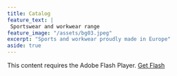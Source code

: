 ```yaml
---
title: Catalog
feature_text: |
 Sportswear and workwear range
feature_image: "/assets/bg03.jpeg"
excerpt: "Sports and workwear proudly made in Europe"
aside: true
---
```


<script language="JavaScript" type="text/javascript">
<!--
//v1.7
// Flash Player Version Detection
// Detect Client Browser type
// Copyright 2005-2008 Adobe Systems Incorporated.  All rights reserved.
var isIE  = (navigator.appVersion.indexOf("MSIE") != -1) ? true : false;
var isWin = (navigator.appVersion.toLowerCase().indexOf("win") != -1) ? true : false;
var isOpera = (navigator.userAgent.indexOf("Opera") != -1) ? true : false;
function ControlVersion()
{
	var version;
	var axo;
	var e;
	// NOTE : new ActiveXObject(strFoo) throws an exception if strFoo isn't in the registry
	try {
		// version will be set for 7.X or greater players
		axo = new ActiveXObject("ShockwaveFlash.ShockwaveFlash.7");
		version = axo.GetVariable("$version");
	} catch (e) {
	}
	if (!version)
	{
		try {
			// version will be set for 6.X players only
			axo = new ActiveXObject("ShockwaveFlash.ShockwaveFlash.6");

			// installed player is some revision of 6.0
			// GetVariable("$version") crashes for versions 6.0.22 through 6.0.29,
			// so we have to be careful.

			// default to the first public version
			version = "WIN 6,0,21,0";
			// throws if AllowScripAccess does not exist (introduced in 6.0r47)		
			axo.AllowScriptAccess = "always";
			// safe to call for 6.0r47 or greater
			version = axo.GetVariable("$version");
		} catch (e) {
		}
	}
	if (!version)
	{
		try {
			// version will be set for 4.X or 5.X player
			axo = new ActiveXObject("ShockwaveFlash.ShockwaveFlash.3");
			version = axo.GetVariable("$version");
		} catch (e) {
		}
	}
	if (!version)
	{
		try {
			// version will be set for 3.X player
			axo = new ActiveXObject("ShockwaveFlash.ShockwaveFlash.3");
			version = "WIN 3,0,18,0";
		} catch (e) {
		}
	}
	if (!version)
	{
		try {
			// version will be set for 2.X player
			axo = new ActiveXObject("ShockwaveFlash.ShockwaveFlash");
			version = "WIN 2,0,0,11";
		} catch (e) {
			version = -1;
		}
	}

	return version;
}
// JavaScript helper required to detect Flash Player PlugIn version information
function GetSwfVer(){
	// NS/Opera version >= 3 check for Flash plugin in plugin array
	var flashVer = -1;

	if (navigator.plugins != null && navigator.plugins.length > 0) {
		if (navigator.plugins["Shockwave Flash 2.0"] || navigator.plugins["Shockwave Flash"]) {
			var swVer2 = navigator.plugins["Shockwave Flash 2.0"] ? " 2.0" : "";
			var flashDescription = navigator.plugins["Shockwave Flash" + swVer2].description;
			var descArray = flashDescription.split(" ");
			var tempArrayMajor = descArray[2].split(".");			
			var versionMajor = tempArrayMajor[0];
			var versionMinor = tempArrayMajor[1];
			var versionRevision = descArray[3];
			if (versionRevision == "") {
				versionRevision = descArray[4];
			}
			if (versionRevision[0] == "d") {
				versionRevision = versionRevision.substring(1);
			} else if (versionRevision[0] == "r") {
				versionRevision = versionRevision.substring(1);
				if (versionRevision.indexOf("d") > 0) {
					versionRevision = versionRevision.substring(0, versionRevision.indexOf("d"));
				}
			}
			var flashVer = versionMajor + "." + versionMinor + "." + versionRevision;
		}
	}
	// MSN/WebTV 2.6 supports Flash 4
	else if (navigator.userAgent.toLowerCase().indexOf("webtv/2.6") != -1) flashVer = 4;
	// WebTV 2.5 supports Flash 3
	else if (navigator.userAgent.toLowerCase().indexOf("webtv/2.5") != -1) flashVer = 3;
	// older WebTV supports Flash 2
	else if (navigator.userAgent.toLowerCase().indexOf("webtv") != -1) flashVer = 2;
	else if ( isIE && isWin && !isOpera ) {
		flashVer = ControlVersion();
	}
	return flashVer;
}
// When called with reqMajorVer, reqMinorVer, reqRevision returns true if that version or greater is available
function DetectFlashVer(reqMajorVer, reqMinorVer, reqRevision)
{
	versionStr = GetSwfVer();
	if (versionStr == -1 ) {
		return false;
	} else if (versionStr != 0) {
		if(isIE && isWin && !isOpera) {
			// Given "WIN 2,0,0,11"
			tempArray         = versionStr.split(" "); 	// ["WIN", "2,0,0,11"]
			tempString        = tempArray[1];			// "2,0,0,11"
			versionArray      = tempString.split(",");	// ['2', '0', '0', '11']
		} else {
			versionArray      = versionStr.split(".");
		}
		var versionMajor      = versionArray[0];
		var versionMinor      = versionArray[1];
		var versionRevision   = versionArray[2];
        	// is the major.revision >= requested major.revision AND the minor version >= requested minor
		if (versionMajor > parseFloat(reqMajorVer)) {
			return true;
		} else if (versionMajor == parseFloat(reqMajorVer)) {
			if (versionMinor > parseFloat(reqMinorVer))
				return true;
			else if (versionMinor == parseFloat(reqMinorVer)) {
				if (versionRevision >= parseFloat(reqRevision))
					return true;
			}
		}
		return false;
	}
}
function AC_AddExtension(src, ext)
{
  if (src.indexOf('?') != -1)
    return src.replace(/\?/, ext+'?');
  else
    return src + ext;
}
function AC_Generateobj(objAttrs, params, embedAttrs)
{
  var str = '';
  if (isIE && isWin && !isOpera)
  {
    str += '<object ';
    for (var i in objAttrs)
    {
      str += i + '="' + objAttrs[i] + '" ';
    }
    str += '>';
    for (var i in params)
    {
      str += '<param name="' + i + '" value="' + params[i] + '" /> ';
    }
    str += '</object>';
  }
  else
  {
    str += '<embed ';
    for (var i in embedAttrs)
    {
      str += i + '="' + embedAttrs[i] + '" ';
    }
    str += '> </embed>';
  }
  document.write(str);
}
function AC_FL_RunContent(){
  var ret =
    AC_GetArgs
    (  arguments, ".swf", "movie", "clsid:d27cdb6e-ae6d-11cf-96b8-444553540000"
     , "application/x-shockwave-flash"
    );
  AC_Generateobj(ret.objAttrs, ret.params, ret.embedAttrs);
}
function AC_SW_RunContent(){
  var ret =
    AC_GetArgs
    (  arguments, ".dcr", "src", "clsid:166B1BCA-3F9C-11CF-8075-444553540000"
     , null
    );
  AC_Generateobj(ret.objAttrs, ret.params, ret.embedAttrs);
}
function AC_GetArgs(args, ext, srcParamName, classid, mimeType){
  var ret = new Object();
  ret.embedAttrs = new Object();
  ret.params = new Object();
  ret.objAttrs = new Object();
  for (var i=0; i < args.length; i=i+2){
    var currArg = args[i].toLowerCase();    
    switch (currArg){
      case "classid":
        break;
      case "pluginspage":
        ret.embedAttrs[args[i]] = args[i+1];
        break;
      case "src":
      case "movie":
        args[i+1] = AC_AddExtension(args[i+1], ext);
        ret.embedAttrs["src"] = args[i+1];
        ret.params[srcParamName] = args[i+1];
        break;
      case "onafterupdate":
      case "onbeforeupdate":
      case "onblur":
      case "oncellchange":
      case "onclick":
      case "ondblclick":
      case "ondrag":
      case "ondragend":
      case "ondragenter":
      case "ondragleave":
      case "ondragover":
      case "ondrop":
      case "onfinish":
      case "onfocus":
      case "onhelp":
      case "onmousedown":
      case "onmouseup":
      case "onmouseover":
      case "onmousemove":
      case "onmouseout":
      case "onkeypress":
      case "onkeydown":
      case "onkeyup":
      case "onload":
      case "onlosecapture":
      case "onpropertychange":
      case "onreadystatechange":
      case "onrowsdelete":
      case "onrowenter":
      case "onrowexit":
      case "onrowsinserted":
      case "onstart":
      case "onscroll":
      case "onbeforeeditfocus":
      case "onactivate":
      case "onbeforedeactivate":
      case "ondeactivate":
      case "type":
      case "codebase":
      case "id":
        ret.objAttrs[args[i]] = args[i+1];
        break;
      case "width":
      case "height":
      case "align":
      case "vspace":
      case "hspace":
      case "class":
      case "title":
      case "accesskey":
      case "name":
      case "tabindex":
        ret.embedAttrs[args[i]] = ret.objAttrs[args[i]] = args[i+1];
        break;
      default:
        ret.embedAttrs[args[i]] = ret.params[args[i]] = args[i+1];
    }
  }
  ret.objAttrs["classid"] = classid;
  if (mimeType) ret.embedAttrs["type"] = mimeType;
  return ret;
}
// -->
</script>
<script language="JavaScript" type="text/javascript">
<!--
// -----------------------------------------------------------------------------
// Globals
// Major version of Flash required
var requiredMajorVersion = 10;
// Minor version of Flash required
var requiredMinorVersion = 0;
// Revision of Flash required
var requiredRevision = 2;
// -----------------------------------------------------------------------------
// -->
</script>
<!--url's used in the movie-->
<!--text used in the movie-->
<script language="JavaScript" type="text/javascript">
<!--
var hasRightVersion = DetectFlashVer(requiredMajorVersion, requiredMinorVersion, requiredRevision);
if(hasRightVersion) {  // if we've detected an acceptable version
	// embed the flash movie
	AC_FL_RunContent(
		'codebase', 'http://download.macromedia.com/pub/shockwave/cabs/flash/swflash.cab#version=10,0,2,0',
		'width', '1581',
		'height', '1232',
		'src', 'ruftex-final',
		'quality', 'high',
		'pluginspage', 'http://www.adobe.com/go/getflashplayer',
		'align', 'middle',
		'play', 'false',
		'loop', 'false',
		'scale', 'noscale',
		'wmode', 'window',
		'devicefont', 'false',
		'id', 'ruftex-final',
		'bgcolor', '#999999',
		'name', 'ruftex-final',
		'menu', 'true',
		'allowFullScreen', 'true',
		'allowScriptAccess','sameDomain',
		'movie', 'ruftex-final',
		'salign', ''
		); //end AC code
} else {  // flash is too old or we can't detect the plugin
	var alternateContent = '<p>This content requires version '
		+ requiredMajorVersion + '.' + requiredMinorVersion + '.' + requiredRevision + ' '
		+ 'or higher of the Adobe Flash Player.</p>'
		+ '<a href="http://www.adobe.com/go/getflashplayer/">Get Flash</a>';
	document.write(alternateContent);  // insert non-flash content
}
// -->
</script>
<noscript>
  	This content requires the Adobe Flash Player.
  	<a href="http://www.adobe.com/go/getflashplayer/">Get Flash</a>
</noscript>
